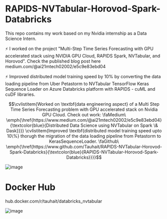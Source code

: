# RAPIDS-NVTabular-Horovod-Spark-Databricks
This repo contains my work based on my Nvidia internship as a Data Science Intern. 

⚡️ I worked on the project "Multi-Step Time Series Forecasting with GPU accelerated stack using NVIDIA GPU Cloud, RAPIDS Spark, NVTabular, and Horovod". Check the published blog post here medium.com/@ai21mtech02002/e5c9e83ebd04

⚡️ Improved distributed model training speed by 10% by converting the data loading pipeline from Uber Petastorm to
NVTabular TensorFlow Keras Sequence Loader on Azure Databricks platform with RAPIDS - cuML and cuDF libraries.

$$\cvlistitem{Worked on \textbf{data engineering aspect} of a Multi Step Time Series Forecasting problem with GPU accelerated stack on Nvidia GPU Cloud. Check out work: \faMedium\ \emph{\href{https://www.medium.com/@ai21mtech02002/e5c9e83ebd04}{\textcolor{blue}{Distributed Data Science using NVTabular on Spark \& Dask}}}}
\cvlistitem{Improved \textbf{distributed model training speed upto 10\%} thorugh the migration of the data loading pipeline from Petastorm to KerasSequenceLoader. \faGithub\ \emph{\href{https://www.github.com/Tauhait/RAPIDS-NVTabular-Horovod-Spark-Databricks}{\textcolor{blue}{RAPIDS-NVTabular-Horovod-Spark-Databricks}}}}$$

![image](https://github.com/Tauhait/RAPIDS-NVTabular-Horovod-Spark-Databricks/assets/16149905/1e57f09f-de32-4b60-b10c-164085f0a68e)


# Docker Hub
hub.docker.com/r/tauhait/databricks_nvtabular 

![image](https://github.com/Tauhait/RAPIDS-NVTabular-Horovod-Spark-Databricks/assets/16149905/de80776c-27ff-46b1-a23b-1d8751f116e0)

